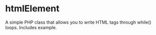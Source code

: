 htmlElement
===========

A simple PHP class that allows you to write HTML tags through while() loops.  Includes example.
